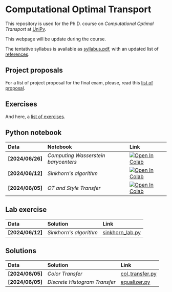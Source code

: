 # Computational Optimal Transport

This repository is used for the Ph.D. course on *Computational Optimal Transport* at [UniPv](http://matematica.unipv.it).

This webpage will be update during the course.

The tentative syllabus is available as [syllabus.pdf](./syllabus.pdf), with an updated list of [references](./References.pdf).

## Project proposals

For a list of project proposal for the final exam, please, read this [list of proposal](./Proposte.pdf).


## Exercises

And here, a [list of exercises](./Esercizi_1.pdf).

## Python notebook

| Data | Notebook | Link |
|:-|:-|:-|
|**[2024/06/26]**|*Computing Wasserstein barycenters*|[![Open In Colab](https://colab.research.google.com/assets/colab-badge.svg)](https://colab.research.google.com/github/mathcoding/CompOT/blob/main/notebooks/COT_Barycenters.ipynb)|
|**[2024/06/12]**|*Sinkhorn's algorithm*|[![Open In Colab](https://colab.research.google.com/assets/colab-badge.svg)](https://colab.research.google.com/github/mathcoding/CompOT/blob/main/notebooks/COT_Sinkhorn.ipynb)|
|**[2024/06/05]**|*OT and Style Transfer*|[![Open In Colab](https://colab.research.google.com/assets/colab-badge.svg)](https://colab.research.google.com/github/mathcoding/CompOT/blob/main/notebooks/COT_Style_Transfer.ipynb)|

## Lab exercise

| Data | Solution | Link |
|:-|:-|:-|
|**[2024/06/12]**|*Sinkhorn's algorithm*|[sinkhorn_lab.py](https://github.com/mathcoding/CompOT/blob/main/scripts/sinkhorn_lab.py)|


## Solutions

| Data | Solution | Link |
|:-|:-|:-|
|**[2024/06/05]**|*Color Transfer*|[col_transfer.py](https://github.com/mathcoding/CompOT/blob/main/scripts/col_transfer.py)|
|**[2024/06/05]**|*Discrete Histogram Transfer*|[equalizer.py](https://github.com/mathcoding/CompOT/blob/main/scripts/equalizer.py)|


